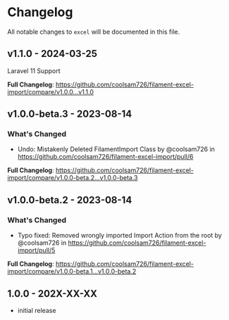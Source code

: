 # Changelog

All notable changes to `excel` will be documented in this file.

## v1.1.0 - 2024-03-25

Laravel 11 Support

**Full Changelog**: https://github.com/coolsam726/filament-excel-import/compare/v1.0.0...v1.1.0

## v1.0.0-beta.3 - 2023-08-14

### What's Changed

- Undo: Mistakenly Deleted FilamentImport Class by @coolsam726 in https://github.com/coolsam726/filament-excel-import/pull/6

**Full Changelog**: https://github.com/coolsam726/filament-excel-import/compare/v1.0.0-beta.2...v1.0.0-beta.3

## v1.0.0-beta.2 - 2023-08-14

### What's Changed

- Typo fixed: Removed wrongly imported Import Action from the root by @coolsam726 in https://github.com/coolsam726/filament-excel-import/pull/5

**Full Changelog**: https://github.com/coolsam726/filament-excel-import/compare/v1.0.0-beta.1...v1.0.0-beta.2

## 1.0.0 - 202X-XX-XX

- initial release
